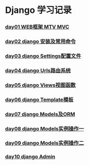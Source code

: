 # Django 学习记录
### [day01 WEB框架 MTV MVC]()
### [day02 django 安装及常用命令]()
### [day03 django Settings配置文件]()
### [day04 django Urls路由系统]()
### [day05 django Views视图函数]()
### [day06 django Template模板]()
### [day07 django Models及ORM]()
### [day08 django Models实例操作一]()
### [day09 django Models实例操作二]()
### [day10 django Admin]()
